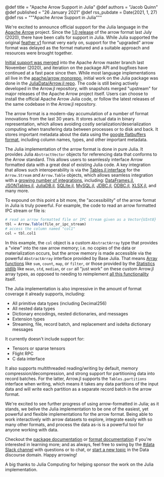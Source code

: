 @def title = "Apache Arrow Support in Julia"
@def authors = "Jacob Quinn"
@def published = "26 January 2021"
@def rss_pubdate = Date(2021, 1, 27)
@def rss = """Apache Arrow Support in Julia"""

We're excited to announce official support for the Julia language in the [Apache Arrow](https://arrow.apache.org/) project. Since the [1.0 release](https://arrow.apache.org/blog/2020/07/24/1.0.0-release/) of the arrow format last July (2020), there have been calls for support in Julia. While Julia supported the original [feather v1](https://github.com/JuliaData/Feather.jl) format very early on, support for the "upgraded" arrow format was delayed as the format matured and a suitable approach and resources were brought together.

[Initial support was merged](https://github.com/apache/arrow/pull/8547) into the Apache Arrow master branch last November (2020), and iteration on the package API and bugfixes have continued at a fast pace since then. While most language implementations all live in the [apache/arrow monorepo](https://github.com/apache/arrow), initial work on the Julia package was done in the [JuliaData/Arrow.jl repo](https://github.com/JuliaData/Arrow.jl). The code is still being actively developed in the Arrow.jl repository, with snapshots merged "upstream" for major releases of the Apache Arrow project itself. Users can choose to install the official Apache Arrow Julia code, or follow the latest releases of the same codebase in the Arrow.jl repository.

The arrow format is a modern-day accumulation of a number of format innovations from the last 30 years. It stores actual data in binary representation, which allows avoiding costly serialization/deserialization computing when transfering data between processes or to disk and back. It stores important metadata about the data using the [google flatbuffers format](https://google.github.io/flatbuffers/), including column names, types, and other important metadata.

The Julia implementation of the arrow format is done in pure Julia. It provides Julia `AbstractVector` objects for referencing data that conforms to the Arrow standard.  This allows users to seamlessly interface Arrow formatted data with a great deal of existing Julia code. A key integration that allows such interoperability is via the [Tables.jl interface](https://tables.juliadata.org/stable/) for the `Arrow.Stream` and `Arrow.Table` objects, which allows seamless integration with a [growing number of integrations](https://github.com/JuliaData/Tables.jl/blob/master/INTEGRATIONS.md), including: [DataFrames.jl](https://github.com/JuliaData/DataFrames.jl), [JSONTables.jl](https://github.com/JuliaData/JSONTables.jl), [JuliaDB.jl](https://github.com/JuliaData/JuliaDB.jl), [SQLite.jl](https://github.com/JuliaDatabases/SQLite.jl), [MySQL.jl](https://github.com/JuliaDatabases/MySQL.jl), [JDBC.jl](https://github.com/JuliaDatabases/JDBC.jl), [ODBC.jl](https://github.com/JuliaDatabases/ODBC.jl), [XLSX.jl](https://github.com/felipenoris/XLSX.jl), and many more.

To expound on this point a bit more, the "accessibility" of the arrow format in Julia is truly powerful. For example, the code to read an arrow formatted IPC stream or file is:

```julia
# read an arrow formatted file or IPC stream given as a Vector{UInt8}
tbl = Arrow.Table(file_or_ipc_stream)
# access the column named "col1"
col = tbl.col1
```

In this example, the `col` object is a custom `AbstractArray` type that provides a "view" into the raw arrow memory; i.e. no copies of the data or materialization occurs, but the arrow memory is made accessible via the powerful `AbstractArray` interface provided by Base Julia. That means [Array functions](https://docs.julialang.org/en/v1/base/arrays/#Array-functions) like `sum`, `count`, `map`, or `filter`, or those provided by the [Statistics stdlib](https://docs.julialang.org/en/v1/stdlib/Statistics/) like `mean`, `std`, `median`, or `cor` all "just work" on these custom Arrow.jl array types, as opposed to needing to reimplement [all this functionality](https://docs.julialang.org/en/v1/stdlib/Statistics/) itself.

The Julia implementation is also impressive in the amount of format coverage it already supports, including:

  * All primitive data types (including Decimal256)
  * All nested data types
  * Dictionary encodings, nested dictionaries, and messages
  * Extension types
  * Streaming, file, record batch, and replacement and isdelta dictionary messages

It currently doesn't include support for:

  * Tensors or sparse tensors
  * Flight RPC
  * C data interface

It also supports multithreaded reading/writing by default, memory compression/decompression, and strong support for partitioning data into record batches. For the latter, Arrow.jl supports the `Tables.partitions` interface when writing, which means it takes any data partitions of the input data and will write each partition as a separate record batch in the arrow format.

We're excited to see further progress of using arrow-formatted in Julia; as it stands, we belive the Julia implementation to be one of the easiest, yet powerful and flexible implementations for the arrow format. Being able to work interactively with arrow datasets to explore, integrate easily with so many other formats, and process the data as-is is a powerful tool for anyone working with data.

Checkout the [package documentation](https://arrow.juliadata.org/stable/) or [format documentation](https://arrow.apache.org/docs/index.html) if you're interested in learning more; and as always, feel free to swing by the [#data Slack channel](https://julialang.slack.com/messages/data/) with questions or to chat, or [start a new topic](https://discourse.julialang.org/c/domain/data/16) in the Data discourse domain. Happy arrowing!

A big thanks to Julia Computing for helping sponsor the work on the Julia implementation.
